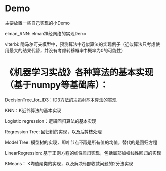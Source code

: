 # Demo
主要放置一些自己实现的小Demo

elman_RNN: elman神经网络的实现Demo 

viterbi: 隐马尔可夫模型中，预测算法中近似算法的实现例子（近似算法只考虑使用最大的结果代替，并没有考虑转移概率中概率为0的可能性）

# 《机器学习实战》各种算法的基本实现（基于numpy等基础库）：

DecisionTree_for_ID3：ID3方法的决策树基本算法的实现

KNN：K近邻算法的基本实现

Logistic regression：逻辑回归算法的基本实现

Regression Tree: 回归树的实现，以及后剪枝处理

Model Tree: 模型树的实现，即叶节点不再是所有值的均值，替代的是回归方程

LinearRegression: 基于正则方程的线性回归实现，包括局部加权线性回归的实现

KMeans： K均值聚类的实现，以及解决局部收敛问题的2分法实现
